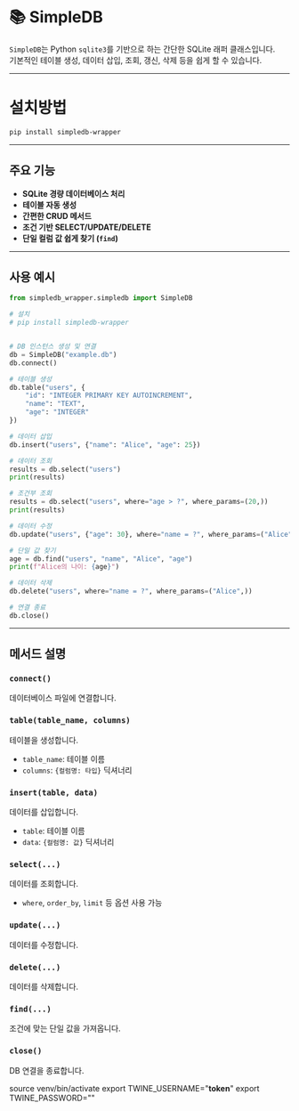 # 📚 SimpleDB

`SimpleDB`는 Python `sqlite3`를 기반으로 하는 간단한 SQLite 래퍼 클래스입니다.  
기본적인 테이블 생성, 데이터 삽입, 조회, 갱신, 삭제 등을 쉽게 할 수 있습니다.

---

# 설치방법

```bash
pip install simpledb-wrapper
```

---

## 주요 기능

- **SQLite 경량 데이터베이스 처리**
- **테이블 자동 생성**
- **간편한 CRUD 메서드**
- **조건 기반 SELECT/UPDATE/DELETE**
- **단일 컬럼 값 쉽게 찾기 (`find`)**

---

## 사용 예시

```python
from simpledb_wrapper.simpledb import SimpleDB

# 설치
# pip install simpledb-wrapper


# DB 인스턴스 생성 및 연결
db = SimpleDB("example.db")
db.connect()

# 테이블 생성
db.table("users", {
    "id": "INTEGER PRIMARY KEY AUTOINCREMENT",
    "name": "TEXT",
    "age": "INTEGER"
})

# 데이터 삽입
db.insert("users", {"name": "Alice", "age": 25})

# 데이터 조회
results = db.select("users")
print(results)

# 조건부 조회
results = db.select("users", where="age > ?", where_params=(20,))
print(results)

# 데이터 수정
db.update("users", {"age": 30}, where="name = ?", where_params=("Alice",))

# 단일 값 찾기
age = db.find("users", "name", "Alice", "age")
print(f"Alice의 나이: {age}")

# 데이터 삭제
db.delete("users", where="name = ?", where_params=("Alice",))

# 연결 종료
db.close()
```

---

## 메서드 설명

### `connect()`
데이터베이스 파일에 연결합니다.

### `table(table_name, columns)`
테이블을 생성합니다.  
- `table_name`: 테이블 이름  
- `columns`: `{컬럼명: 타입}` 딕셔너리

### `insert(table, data)`
데이터를 삽입합니다.  
- `table`: 테이블 이름  
- `data`: `{컬럼명: 값}` 딕셔너리

### `select(...)`
데이터를 조회합니다.  
- `where`, `order_by`, `limit` 등 옵션 사용 가능

### `update(...)`
데이터를 수정합니다.

### `delete(...)`
데이터를 삭제합니다.

### `find(...)`
조건에 맞는 단일 값을 가져옵니다.

### `close()`
DB 연결을 종료합니다.

source venv/bin/activate
export TWINE_USERNAME="__token__"
export TWINE_PASSWORD=""
